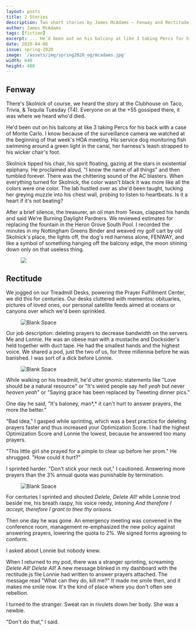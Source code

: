 ```yaml
---
layout: posts
title: 2 Stories
description: Two short stories by James McAdams – Fenway and Rectitude
author: James McAdams
tags: [fiction]
excerpt: ... He’d been out on his balcony at like 3 taking Percs for his back with a case of Monte Carlo ...
date: 2020-04-06
issue: spring-2020
image: '/assets/img/spring2020_og/mcadams.jpg'
width: 640
height: 480
---
```



## Fenway

There's Skolnick of course, we heard the story at the Clubhouse on Taco,
Trivia, & Tequila Tuesday (T4). Everyone on at the +55 gossiped there,
it was where we heard who'd died.

He'd been out on his balcony at like 3 taking Percs for his back with a
case of Monte Carlo. I know because of the surveillance camera we
watched at the beginning of that week's HOA meeting. His service dog
monitoring fish swimming around a green light in the canal, her
harness's leash strapped to his wicker chair's foot.

Skolnick tipped his chair, his spirit floating, gazing at the stars in
existential epiphany. He proclaimed aloud, "I know the name of all
things" and then tumbled forever. There was the chittering sound of the
AC blasters. When everything turned for Skolnick, the color wasn't black
it was more like all the colors were one color. The lab hustled over as
she'd been taught, tucking her greying muzzle into his chest wall,
probing to listen to heartbeats. Is it a heart if it's not beating?

After a brief silence, the treasurer, an oil man from Texas, clapped his
hands and said We're Burning Daylight Pardners. We reviewed estimates
for replacing the fountain in the Heron Grove South Pool. I recorded the
minutes in my Nottingham Greens Binder and weaved my golf cart by old
Skolnick's place, the lights off, the dog's red harness alone, FENWAY,
and like a symbol of something hanging off the balcony edge, the moon
shining down only on that useless thing.

<figure class="my-5 py-3">
  <img src="{{ '/assets/img/seperator.png' | prepend: site.baseurl }}" class="d-block" style="max-height:15px;" />
</figure>

## Rectitude

We jogged on our Treadmill Desks, powering the Prayer Fulfillment
Center, we did this for centuries. Our desks cluttered with mementos:
obituaries, pictures of loved ones, our personal satellite feeds aimed
at oceans or canyons over which we'd been sprinkled.

<figure class="my-4 py-3 ">
  <img src="{{ '/assets/img/dinkus.png' | prepend: site.baseurl }}" class="d-block mx-auto" alt="Blank Space" style="max-height:15px;" />
</figure>

Our job description: deleting prayers to decrease bandwidth on the
servers. Me and Lonnie. He was an obese man with a mustache and
Docksider's held together with duct tape. He had the smallest hands and
the highest voice. We shared a pod, just the two of us, for three
millennia before he was banished. I was sort of a dick before Lonnie.

<figure class="my-4 py-3 ">
  <img src="{{ '/assets/img/dinkus.png' | prepend: site.baseurl }}" class="d-block mx-auto" alt="Blank Space" style="max-height:15px;" />
</figure>

While walking on his treadmill, he'd utter gnomic statements like "Love
should be a natural resource" or "It's weird people say *hell yeah* but
never *heaven yeah*" or "Saying grace has been replaced by Tweeting
dinner pics."

One day he said, "It's baloney, man*,* it can't hurt to answer prayers,
the more the better."

"Bad idea," I gasped while sprinting, which was a best practice for
deleting prayers faster and thus increased your Optimization Score. I
had the highest Optimization Score and Lonnie the lowest, because he
answered too many prayers.

"This little girl she prayed for a pimple to clear up before her prom."
He shrugged. "How could it hurt?"

I sprinted harder. "Don't stick your neck out," I cautioned. Answering
more prayers than the 3% annual quota was punishable by termination.

<figure class="my-4 py-3 ">
  <img src="{{ '/assets/img/dinkus.png' | prepend: site.baseurl }}" class="d-block mx-auto" alt="Blank Space" style="max-height:15px;" />
</figure>

For centuries I sprinted and shouted *Delete, Delete All!* while Lonnie
trod beside me, his breath raspy, his voice reedy, intoning *And
therefore I accept, therefore I grant to thee thy orisons.*

Then one day he was gone. An emergency meeting was convened in the
conference room, management re-emphasized the new policy against
answering prayers, lowering the quota to 2%. We signed forms agreeing to conform.

I asked about Lonnie but nobody knew.

When I returned to my pod, there was a stranger sprinting, screaming
*Delete All! Delete All!* A new message blinked in my dashboard with the
rectitude.js file Lonnie had written to answer prayers attached. The
message read "What can they do, kill me?" It made me smile then, and it
makes me smile now. It's the kind of place where you don't often see
rebellion.

I turned to the stranger. Sweat ran in rivulets down her body. She was a
newbie.

"Don't do that," I said.
